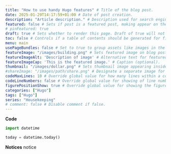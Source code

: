 ```yaml
---
title: "How to use handy Hugo features" # Title of the blog post.
date: 2025-01-29T14:17:59+01:00 # Date of post creation.
description: "Article description." # Description used for search engine.
featured: false # Sets if post is a featured post, making appear on the home page side bar.
# pinFeatured: true
draft: true # Sets whether to render this page. Draft of true will not be rendered.
toc: false # Controls if a table of contents should be generated for first-level links automatically.
menu: main
usePageBundles: false # Set to true to group assets like images in the same folder as this post.
featureImage: "/images/building.png" # Sets featured image on blog post.
featureImageAlt: 'Description of image' # Alternative text for featured image.
featureImageCap: 'This is the featured image.' # Caption (optional).
thumbnail: "/images/dollar.png" # Sets thumbnail image appearing inside card on homepage.
#shareImage: "/images/path/share.png" # Designate a separate image for social media sharing.
codeMaxLines: 10 # Override global value for how many lines within a code block before auto-collapsing.
codeLineNumbers: false # Override global value for showing of line numbers within code block.
figurePositionShow: true # Override global value for showing the figure label.
categories: ["Hugo"]
tags: ["Hugo"]
series: "Housekeeping"
# comment: false # Disable comment if false.
---
```


**Code**
```python {hl_lines=[3]}
import datetime

today = datetime.today()
```

**Notices**
notice 

